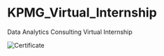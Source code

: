 
# KPMG_Virtual_Internship
Data Analytics Consulting Virtual Internship

![Certificate](https://user-images.githubusercontent.com/113277152/233933711-fb05c9e9-88db-4c1d-be60-bed760f03470.png)
